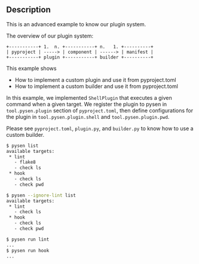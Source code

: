 ## Description

This is an advanced example to know our plugin system.

The overview of our plugin system:
```
+-----------+ 1.  n. +-----------+ n.   1. +----------+
| pyproject | -----> | component | ------> | manifest |
+-----------+ plugin +-----------+ builder +----------+
```

This example shows

- How to implement a custom plugin and use it from pyproject.toml
- How to implement a custom builder and use it from pyproject.toml

In this example, we implemented `ShellPlugin` that executes a given command when a given target.
We register the plugin to pysen in `tool.pysen.plugin` section of `pyproject.toml`,
then define configurations for the plugin in `tool.pysen.plugin.shell` and `tool.pysen.plugin.pwd`.

Please see `pyproject.toml`, `plugin.py`, and `builder.py` to know how to use a custom builder.

```sh
$ pysen list
available targets:
 * lint
   - flake8
   - check ls
 * hook
   - check ls
   - check pwd

$ pysen --ignore-lint list
available targets:
 * lint
   - check ls
 * hook
   - check ls
   - check pwd

$ pysen run lint
...
$ pysen run hook
...
```
